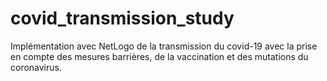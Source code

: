 # covid_transmission_study
Implémentation avec NetLogo de la transmission du covid-19 avec la prise en compte des mesures barrières, de la vaccination et des mutations du coronavirus.
